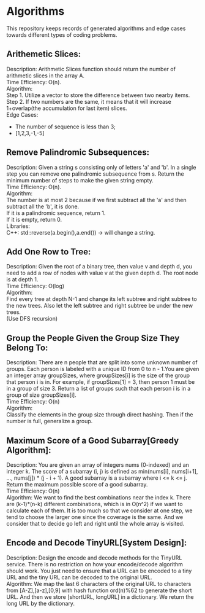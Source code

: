 # Algorithms
This repository keeps records of generated algorithms and edge cases towards different types of coding problems.

## Arithemetic Slices: 
Description: Arithmetic Slices function should return the number of arithmetic slices in the array A.  
Time Efficiency: O(n).  
Algorithm:  
Step 1. Utilize a vector to store the difference between two nearby items.  
Step 2. If two numbers are the same, it means that it will increase 1+overlap(the accumulation for last item) slices.  
Edge Cases: 
- The number of sequence is less than 3;
- [1,2,3,-1,-5]

## Remove Palindromic Subsequences:   
Description: Given a string s consisting only of letters 'a' and 'b'. In a single step you can remove one palindromic subsequence from s. Return the minimum number of steps to make the given string empty.  
Time Efficiency: O(n).  
Algorithm:  
The number is at most 2 because if we first subtract all the 'a' and then subtract all the 'b', it is done.  
If it is a palindromic sequence, return 1.  
If it is empty, return 0.  
Libraries:  
C++: std::reverse(a.begin(),a.end()) -> will change a string.  

## Add One Row to Tree: 
Description: Given the root of a binary tree, then value v and depth d, you need to add a row of nodes with value v at the given depth d. The root node is at depth 1.  
Time Efficiency: O(log)  
Algorithm:  
Find every tree at depth N-1 and change its left subtree and right subtree to the new trees. Also let the left subtree and right subtree be under the new trees.  
(Use DFS recursion) 

## Group the People Given the Group Size They Belong To:  
Description: There are n people that are split into some unknown number of groups. Each person is labeled with a unique ID from 0 to n - 1.You are given an integer array groupSizes, where groupSizes[i] is the size of the group that person i is in. For example, if groupSizes[1] = 3, then person 1 must be in a group of size 3. Return a list of groups such that each person i is in a group of size groupSizes[i].  
Time Efficiency: O(n)  
Algorithm:  
Classify the elements in the group size through direct hashing. Then if the number is full, generalize a group.  

## Maximum Score of a Good Subarray[Greedy Algorithm]:
Description: You are given an array of integers nums (0-indexed) and an integer k. The score of a subarray (i, j) is defined as min(nums[i], nums[i+1], ..., nums[j]) * (j - i + 1). A good subarray is a subarray where i <= k <= j. Return the maximum possible score of a good subarray.  
Time Efficiency: O(n)  
Algorithm:
We want to find the best combinations near the index k. There are (k-1)\*(n-k) different combinations, which is in O(n^2) if we want to calculate each of them. It is too much so that we consider at one step, we tend to choose the larger one since the coverage is the same. And we consider that to decide go left and right until the whole array is visited.  

## Encode and Decode TinyURL[System Design]:  
Description: Design the encode and decode methods for the TinyURL service. There is no restriction on how your encode/decode algorithm should work. You just need to ensure that a URL can be encoded to a tiny URL and the tiny URL can be decoded to the original URL.  
Algorithm: 
We map the last 6 characters of the original URL to characters from [A-Z],[a-z],[0,9] with hash function ord(n)%62 to generate the short URL. And then we store [shortURL, longURL] in a dictionary. We return the long URL by the dictionary.  


